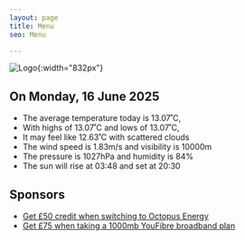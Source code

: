 ```yaml
---
layout: page
title: Menu
seo: Menu

---
```


![Logo](/images/logo.jpg){:width="832px"}

<!-- weather_marker starts -->
## On Monday, 16 June 2025

- The average temperature today is 13.07˚C,
- With highs of 13.07˚C and lows of 13.07˚C,
- It may feel like 12.63˚C with scattered clouds
- The wind speed is 1.83m/s and visibility is 10000m
- The pressure is 1027hPa and humidity is 84%
- The sun will rise at 03:48 and set at 20:30

<!-- weather_marker ends -->

## Sponsors

- [Get £50 credit when switching to Octopus Energy](https://bit.ly/3oD1nnS)
- [Get £75 when taking a 1000mb YouFibre broadband plan](https://aklam.io/91zWhU?)
